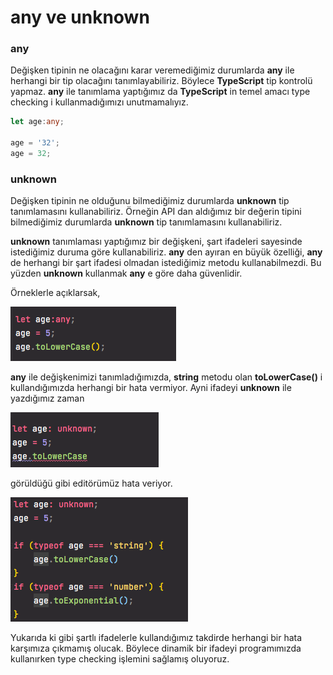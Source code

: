 # any ve unknown

### **any**

Değişken tipinin ne olacağını karar veremediğimiz durumlarda **any** ile herhangi bir tip olacağını tanımlayabiliriz. Böylece **TypeScript** tip kontrolü yapmaz. **any** ile tanımlama yaptığımız da **TypeScript** in temel amacı type checking i kullanmadığımızı unutmamalıyız.

```typescript
let age:any;

age = '32';
age = 32;
```

### unknown

Değişken tipinin ne olduğunu bilmediğimiz durumlarda **unknown** tip tanımlamasını kullanabiliriz. Örneğin API dan aldığımız bir değerin tipini bilmediğimiz durumlarda **unknown** tip tanımlamasını kullanabiliriz.

**unknown** tanımlaması yaptığımız bir değişkeni, şart ifadeleri sayesinde istediğimiz duruma göre kullanabiliriz. **any** den ayıran en büyük özelliği, **any** de herhangi bir şart ifadesi olmadan istediğimiz metodu kullanabilmezdi. Bu yüzden **unknown** kullanmak **any** e göre daha güvenlidir.  
  
Örneklerle açıklarsak,

![](.gitbook/assets/ekran-resmi-2021-07-17-13.31.42.png)

**any** ile değişkenimizi tanımladığımızda, **string** metodu olan **toLowerCase\(\)** i kullandığımızda herhangi bir hata vermiyor.  Ayni ifadeyi **unknown** ile yazdığımız zaman

![](.gitbook/assets/ekran-resmi-2021-07-17-13.33.25.png)

görüldüğü gibi editörümüz hata veriyor. 

![](.gitbook/assets/ekran-resmi-2021-07-17-13.35.02.png)

Yukarıda ki gibi şartlı ifadelerle kullandığımız takdirde herhangi bir hata karşımıza çıkmamış olucak. Böylece dinamik bir ifadeyi programımızda kullanırken type checking işlemini sağlamış oluyoruz.

